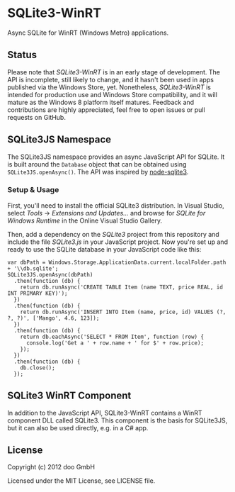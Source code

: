 # SQLite3-WinRT

Async SQLite for WinRT (Windows Metro) applications.

## Status

Please note that _SQLite3-WinRT_ is in an early stage of development. The API is
incomplete, still likely to change, and it hasn't been used in apps published
via the Windows Store, yet. Nonetheless, _SQLite3-WinRT_ is intended for
production use and Windows Store compatibility, and it will mature as the
Windows 8 platform itself matures. Feedback and contributions are highly
appreciated, feel free to open issues or pull requests on GitHub.

## SQLite3JS Namespace

The SQLite3JS namespace provides an async JavaScript API for SQLite. It is built
around the `Database` object that can be obtained using `SQLite3JS.openAsync()`.
The API was inspired by [node-sqlite3][1].

 [1]: https://github.com/developmentseed/node-sqlite3/

### Setup & Usage

First, you'll need to install the official SQLite3 distribution. In Visual Studio, select *Tools* ->
*Extensions and Updates...* and browse for *SQLite for Windows Runtime* in the Online Visual Studio
Gallery.

Then, add a dependency on the *SQLite3* project from this repository and include the file 
*SQLite3.js* in your JavaScript project.
Now you're set up and ready to use the SQLite database in your JavaScript code like this:

    var dbPath = Windows.Storage.ApplicationData.current.localFolder.path + '\\db.sqlite';
    SQLite3JS.openAsync(dbPath)
      .then(function (db) {
        return db.runAsync('CREATE TABLE Item (name TEXT, price REAL, id INT PRIMARY KEY)');
      })
      .then(function (db) {
        return db.runAsync('INSERT INTO Item (name, price, id) VALUES (?, ?, ?)', ['Mango', 4.6, 123]);
      })
      .then(function (db) {
        return db.eachAsync('SELECT * FROM Item', function (row) {
          console.log('Get a ' + row.name + ' for $' + row.price);
        });
      })
      .then(function (db) {
        db.close();
      });

## SQLite3 WinRT Component

In addition to the JavaScript API, SQLite3-WinRT contains a WinRT component DLL
called SQLite3. This component is the basis for SQLite3JS, but it can also be
used directly, e.g. in a C# app.

## License

Copyright (c) 2012 doo GmbH

Licensed under the MIT License, see LICENSE file.
